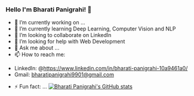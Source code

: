 ### Hello I'm Bharati Panigrahi! 👋

- 🔭 I’m currently working on ...
- 🌱 I’m currently learning Deep Learning, Computer Vision and NLP
- 👯 I’m looking to collaborate on LinkedIn
- 🤔 I’m looking for help with Web Development
- 💬 Ask me about ...
- 📫 How to reach me: 
* LinkedIn: @https://www.linkedin.com/in/bharati-panigrahi-10a9461a0/
* Gmail: bharatipanigrahi9901@gmail.com
- ⚡ Fun fact: ...
[![Bharati Panigrahi's GitHub stats](https://github-readme-stats.vercel.app/api?username=Bharati2301)](https://github.com/Bharati2301/github-readme-stats)
